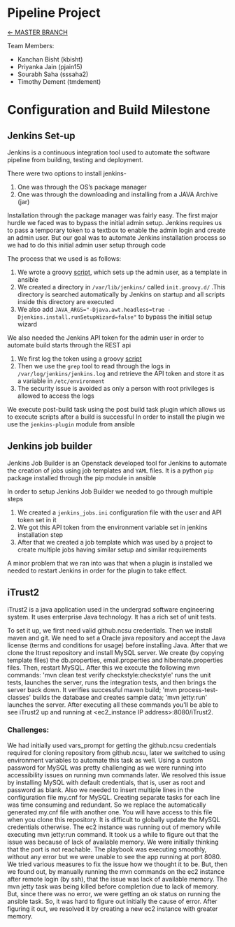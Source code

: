 # Pipeline Project

[&#8592; MASTER BRANCH](https://github.ncsu.edu/tmdement/DEVOPS-PROJECT)

Team Members:

* Kanchan Bisht (kbisht)
* Priyanka Jain (pjain15)
* Sourabh Saha (sssaha2)
* Timothy Dement (tmdement)

# Configuration and Build Milestone

## Jenkins Set-up
Jenkins is a continuous integration tool used to automate the software pipeline from building, testing and deployment.

There were two options to install jenkins-
1. One was through the OS’s package manager
2. One was through the downloading and installing from a JAVA Archive (jar)

Installation through the package manager was fairly easy. The first major hurdle we faced was to bypass the initial admin setup. 
Jenkins requires us to pass a temporary token to a textbox to enable the admin login and create an admin user. But our goal was to automate Jenkins installation process so we had to do this initial admin user setup through code

The process that we used is as follows:
1. We wrote a groovy [script](), which sets up the admin user, as a template in ansible
2. We created a directory in `/var/lib/jenkins/` called `init.groovy.d/` .This directory is searched automatically by Jenkins on startup and all scripts inside this directory are executed
3. We also add `JAVA_ARGS="-Djava.awt.headless=true -Djenkins.install.runSetupWizard=false"` to bypass the initial setup wizard

We also needed the Jenkins API token for the admin user in order to automate build starts through the REST api
1. We first log the token using a groovy [script]()
2. Then we use the `grep` tool to read through the logs in `/var/log/jenkins/jenkins.log` and retrieve the API token and store it as a variable in `/etc/environment`
3. The security issue is avoided as only a person with root privileges is allowed to access the logs

We execute post-build task using the post build task plugin which allows us to execute scripts after a build is successful
In order to install the plugin we use the `jenkins-plugin` module from ansible

## Jenkins job builder
Jenkins Job Builder is an Openstack developed tool for Jenkins to automate the creation of jobs using job templates and `YAML` files. It is a python `pip` package installed through the pip module in ansible

In order to setup Jenkins Job Builder we needed to go through multiple steps
1. We created a `jenkins_jobs.ini` configuration file with the user and API token set in it
2. We got this API token from the environment variable set in jenkins installation step
3. After that we created a job template which was used by a project to create multiple jobs having similar setup and similar requirements

A minor problem that we ran into was that when a plugin is installed we needed to restart Jenkins in order for the plugin to take effect. 

## iTrust2
iTrust2 is a java application used in the undergrad software engineering system. It uses enterprise Java technology. It has a rich set of unit tests.

To set it up, we first need valid github.ncsu credentials. Then we install maven and git. We need to set a Oracle java repository and accept the Java license (terms and conditions for usage) before installing Java. After that we clone the Itrust repository and install MySQL server. We create (by copying template files) the db.properties, email.properties and hibernate.properties files. Then, restart MySQL. After this we execute the following mvn commands:
'mvn clean test verify checkstyle:checkstyle' runs the unit tests, launches the server, runs the integration tests, and then brings the server back down. It verifies successful maven build;
'mvn process-test-classes' builds the database and creates sample data;
'mvn jetty:run' launches the server.
After executing all these commands you'll be able to see iTrust2 up and running at <ec2_instance IP address>:8080/iTrust2.

### Challenges:
We had initially used vars_prompt for getting the github.ncsu credentials required for cloning repository from github.ncsu, later we switched to using environment variables to automate this task as well.
Using a custom password for MySQL was pretty challenging as we were running into accessibility issues on running mvn commands later. We resolved this issue by installing MySQL with default credentials, that is, user as root and password as blank.
Also we needed to insert multiple lines in the configuration file my.cnf for MySQL. Creating separate tasks for each line was time consuming and redundant. So we replace the automatically generated my.cnf file with another one. You will have access to this file when you clone this repository. It is difficult to globally update the MySQL credentials otherwise.
The ec2 instance was running out of memory while executing mvn jetty:run command. It took us a while to figure out that the issue was because of lack of available memory. We were initially thinking that the port is not reachable. The playbook was executing smoothly, without any error but we were unable to see the app running at port 8080. We tried various measures to fix the issue how we thought it to be. But, then we found out, by manually running the mvn commands on the ec2 instance after remote login (by ssh), that the issue was lack of available memory. The mvn jetty task was being killed before completion due to lack of memory. But, since there was no error, we were getting an ok status on running the ansible task. So, it was hard to figure out initially the cause of error. After figuring it out, we resolved it by creating a new ec2 instance with greater memory.
